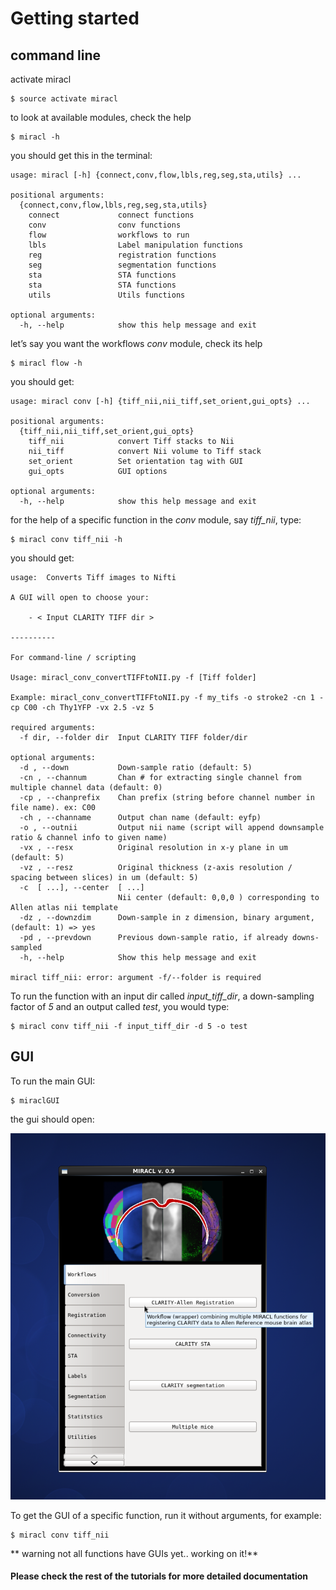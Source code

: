 # Getting started

## command line

activate miracl

    $ source activate miracl

to look at available modules, check the help

    $ miracl -h

you should get this in the terminal:

    usage: miracl [-h] {connect,conv,flow,lbls,reg,seg,sta,utils} ...
    
    positional arguments:
      {connect,conv,flow,lbls,reg,seg,sta,utils}
        connect             connect functions
        conv                conv functions
        flow                workflows to run
        lbls                Label manipulation functions
        reg                 registration functions
        seg                 segmentation functions
        sta                 STA functions
        sta                 STA functions
        utils               Utils functions
    
    optional arguments:
      -h, --help            show this help message and exit


let’s say you want the workflows *conv* module, check its help

    $ miracl flow -h
    
you should get:

    usage: miracl conv [-h] {tiff_nii,nii_tiff,set_orient,gui_opts} ...
    
    positional arguments:
      {tiff_nii,nii_tiff,set_orient,gui_opts}
        tiff_nii            convert Tiff stacks to Nii
        nii_tiff            convert Nii volume to Tiff stack
        set_orient          Set orientation tag with GUI
        gui_opts            GUI options
    
    optional arguments:
      -h, --help            show this help message and exit

for the help of a specific function in the *conv* module, say *tiff_nii*, type:

    $ miracl conv tiff_nii -h

you should get:

    usage:  Converts Tiff images to Nifti 

    A GUI will open to choose your:

        - < Input CLARITY TIFF dir >

    ----------

    For command-line / scripting

    Usage: miracl_conv_convertTIFFtoNII.py -f [Tiff folder]

    Example: miracl_conv_convertTIFFtoNII.py -f my_tifs -o stroke2 -cn 1 -cp C00 -ch Thy1YFP -vx 2.5 -vz 5

    required arguments:
      -f dir, --folder dir  Input CLARITY TIFF folder/dir

    optional arguments:
      -d , --down           Down-sample ratio (default: 5)
      -cn , --channum       Chan # for extracting single channel from multiple channel data (default: 0)
      -cp , --chanprefix    Chan prefix (string before channel number in file name). ex: C00
      -ch , --channame      Output chan name (default: eyfp)
      -o , --outnii         Output nii name (script will append downsample ratio & channel info to given name)
      -vx , --resx          Original resolution in x-y plane in um (default: 5)
      -vz , --resz          Original thickness (z-axis resolution / spacing between slices) in um (default: 5)
      -c  [ ...], --center  [ ...]
                            Nii center (default: 0,0,0 ) corresponding to Allen atlas nii template
      -dz , --downzdim      Down-sample in z dimension, binary argument, (default: 1) => yes
      -pd , --prevdown      Previous down-sample ratio, if already downs-sampled
      -h, --help            Show this help message and exit

    miracl tiff_nii: error: argument -f/--folder is required
    
To run the function with an input dir called *input_tiff_dir*, a down-sampling factor of *5* and an output called *test*,
you would type:

    $ miracl conv tiff_nii -f input_tiff_dir -d 5 -o test

## GUI

To run the main GUI:

    $ miraclGUI
    
the gui should open:

![](../../gallery/miracl_gui1.png)

To get the GUI of a specific function, run it without arguments, for example:

    $ miracl conv tiff_nii

** warning not all functions have GUIs yet.. working on it!**

#### Please check the rest of the tutorials for more detailed documentation